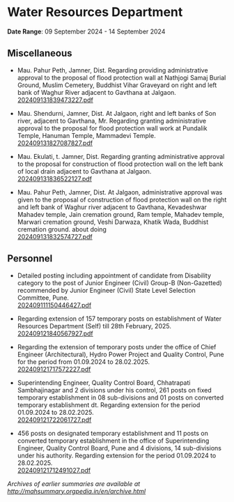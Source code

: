 # Water Resources Department

**Date Range**: 09 September 2024 - 14 September 2024


## Miscellaneous
- Mau. Pahur Peth, Jamner, Dist. Regarding providing administrative approval to the proposal of flood protection wall at Nathjogi Samaj Burial Ground, Muslim Cemetery, Buddhist Vihar Graveyard on right and left bank of Waghur River adjacent to Gavthana at Jalgaon.\
  [202409131839473227.pdf](https://gr.maharashtra.gov.in/Site/Upload/Government%20Resolutions/English/202409131839473227.pdf)

- Mau. Shendurni, Jamner, Dist. At Jalgaon, right and left banks of Son river, adjacent to Gavthana, Mr. Regarding granting administrative approval to the proposal for flood protection wall work at Pundalik Temple, Hanuman Temple, Mammadevi Temple.\
  [202409131827087827.pdf](https://gr.maharashtra.gov.in/Site/Upload/Government%20Resolutions/English/202409131827087827.pdf)

- Mau. Ekulati, t. Jamner, Dist. Regarding granting administrative approval to the proposal for construction of flood protection wall on the left bank of local drain adjacent to Gavthana at Jalgaon.\
  [202409131836522127.pdf](https://gr.maharashtra.gov.in/Site/Upload/Government%20Resolutions/English/202409131836522127.pdf)

- Mau. Pahur Peth, Jamner, Dist. At Jalgaon, administrative approval was given to the proposal of construction of flood protection wall on the right and left bank of Waghur river adjacent to Gavthana, Kevadeshwar Mahadev temple, Jain cremation ground, Ram temple, Mahadev temple, Marwari cremation ground, Veshi Darwaza, Khatik Wada, Buddhist cremation ground. about doing\
  [202409131832574727.pdf](https://gr.maharashtra.gov.in/Site/Upload/Government%20Resolutions/English/202409131832574727.pdf)

## Personnel
- Detailed posting including appointment of candidate from Disability category to the post of Junior Engineer (Civil) Group-B (Non-Gazetted) recommended by Junior Engineer (Civil) State Level Selection Committee, Pune.\
  [202409111150446427.pdf](https://gr.maharashtra.gov.in/Site/Upload/Government%20Resolutions/English/202409111150446427.pdf)

- Regarding extension of 157 temporary posts on establishment of Water Resources Department (Self) till 28th February, 2025.\
  [202409121840567927.pdf](https://gr.maharashtra.gov.in/Site/Upload/Government%20Resolutions/English/202409121840567927.pdf)

- Regarding the extension of temporary posts under the office of Chief Engineer (Architectural), Hydro Power Project and Quality Control, Pune for the period from 01.09.2024 to 28.02.2025.\
  [202409121717572227.pdf](https://gr.maharashtra.gov.in/Site/Upload/Government%20Resolutions/English/202409121717572227.pdf)

- Superintending Engineer, Quality Control Board, Chhatrapati Sambhajinagar and 2 divisions under his control, 261 posts on fixed temporary establishment in 08 sub-divisions and 01 posts on converted temporary establishment dt. Regarding extension for the period 01.09.2024 to 28.02.2025.\
  [202409121722061727.pdf](https://gr.maharashtra.gov.in/Site/Upload/Government%20Resolutions/English/202409121722061727.pdf)

- 456 posts on designated temporary establishment and 11 posts on converted temporary establishment in the office of Superintending Engineer, Quality Control Board, Pune and 4 divisions, 14 sub-divisions under his authority. Regarding extension for the period 01.09.2024 to 28.02.2025.\
  [202409121712491027.pdf](https://gr.maharashtra.gov.in/Site/Upload/Government%20Resolutions/English/202409121712491027.pdf)


*Archives of earlier summaries are available at http://mahsummary.orgpedia.in/en/archive.html*